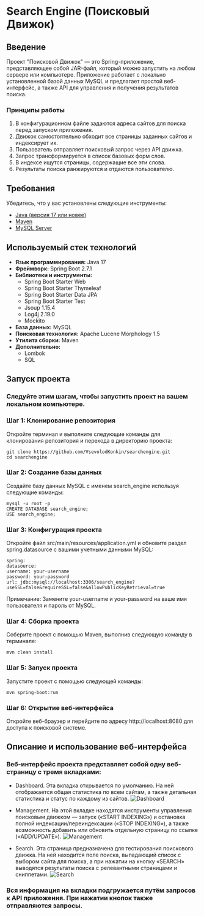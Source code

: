 # Search Engine (Поисковый Движок)

## Введение

Проект "Поисковой Движок" — это Spring-приложение, представляющее собой JAR-файл, который можно запустить на любом сервере или компьютере. Приложение работает с локально установленной базой данных MySQL и предлагает простой веб-интерфейс, а также API для управления и получения результатов поиска.

### Принципы работы

1. В конфигурационном файле задаются адреса сайтов для поиска перед запуском приложения.
2. Движок самостоятельно обходит все страницы заданных сайтов и индексирует их.
3. Пользователь отправляет поисковый запрос через API движка.
4. Запрос трансформируется в список базовых форм слов.
5. В индексе ищутся страницы, содержащие все эти слова.
6. Результаты поиска ранжируются и отдаются пользователю.

## Требования

Убедитесь, что у вас установлены следующие инструменты:

- [Java (версия 17 или новее)](https://www.oracle.com/java/technologies/javase-jdk17-downloads.html)
- [Maven](https://maven.apache.org/download.cgi)
- [MySQL Server](https://dev.mysql.com/downloads/mysql/)

## Используемый стек технологий

- **Язык программирования:** Java 17
- **Фреймворк:** Spring Boot 2.7.1
- **Библиотеки и инструменты:**
  - Spring Boot Starter Web
  - Spring Boot Starter Thymeleaf
  - Spring Boot Starter Data JPA
  - Spring Boot Starter Test
  - Jsoup 1.15.4
  - Log4j 2.19.0
  - Mockito
- **База данных:** MySQL
- **Поисковая технология:** Apache Lucene Morphology 1.5
- **Утилита сборки:** Maven
- **Дополнительно:**
  - Lombok
  - SQL

## Запуск проекта  
### Следуйте этим шагам, чтобы запустить проект на вашем локальном компьютере.

### Шаг 1: Клонирование репозитория  
  Откройте терминал и выполните следующие команды для клонирования репозитория и перехода в директорию проекта: 
  
    git clone https://github.com/VsevolodKonkin/searchengine.git  
    cd searchengine

### Шаг 2: Создание базы данных  
  Создайте базу данных MySQL с именем search_engine используя следующие команды:
  
    mysql -u root -p
    CREATE DATABASE search_engine;
    USE search_engine;

### Шаг 3: Конфигурация проекта 
  Откройте файл src/main/resources/application.yml и обновите раздел spring.datasource с вашими учетными данными MySQL:
  
    spring:
    datasource:
    username: your-username
    password: your-password
    url: jdbc:mysql://localhost:3306/search_engine?useSSL=false&requireSSL=false&allowPublicKeyRetrieval=true 

 Примечание: Замените your-username и your-password на ваше имя пользователя и пароль от MySQL.
   
### Шаг 4: Сборка проекта 
  Соберите проект с помощью Maven, выполнив следующую команду в терминале:
  
    mvn clean install

### Шаг 5: Запуск проекта
  Запустите проект с помощью следующей команды:
  
    mvn spring-boot:run

### Шаг 6: Открытие веб-интерфейса
  Откройте веб-браузер и перейдите по адресу http://localhost:8080 для доступа к поисковой системе.

## Описание и использование веб-интерфейса

### Веб-интерфейс проекта представляет собой одну веб-страницу с тремя вкладками:

  - Dashboard. Эта вкладка открывается по умолчанию. На ней отображается общая статистика по всем сайтам, а также детальная статистика и статус по каждому из сайтов.
![Dashboard](https://github.com/VsevolodKonkin/searchengine/assets/122992336/9cf28d9a-0f98-4fc3-bccf-d06ca2c37bce)


  - Management. На этой вкладке находятся инструменты управления поисковым движком — запуск («START INDEXING») и остановка полной индексации/переиндексации («STOP INDEXING»), а также возможность добавить или обновить отдельную страницу по ссылке («ADD/UPDATE»).
![Management](https://github.com/VsevolodKonkin/searchengine/assets/122992336/27a22bbd-d76f-4387-ab53-c76edd2b7868)

  - Search. Эта страница предназначена для тестирования поискового движка. На ней находится поле поиска, выпадающий список с выбором сайта для поиска, а при нажатии на кнопку «SEARCH» выводятся результаты поиска с релевантными страницами и сниппетами.
![Search](https://github.com/VsevolodKonkin/searchengine/assets/122992336/c20122b0-1546-45fe-beba-c475db82e1b9)

### Вся информация на вкладки подгружается путём запросов к API приложения. При нажатии кнопок также отправляются запросы.
